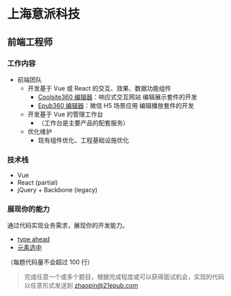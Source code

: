 # 上海意派科技

## 前端工程师

### 工作内容

- 前端团队
  - 开发基于 Vue 或 React 的交互、效果、数据功能组件
    - [Coolsite360 编辑器](http://www.coolsite360.com/)：响应式交互网站 编辑展示套件的开发
    - [Epub360 编辑器](https://www.epub360.com/)：微信 H5 场景应用 编辑播放套件的开发
  - 开发基于 Vue 的管理工作台
    - （工作台是主要产品的配套服务）
  - 优化维护
    - 现有组件优化、工程基础设施优化

### 技术栈

- Vue
- React (partial)
- jQuery + Backbone (legacy)

### 展现你的能力

通过代码实现业务需求，展现你的开发能力。

- [type ahead](./quiz/type-ahead/)
- [元素选中](./quiz/item-selection/)

（每题代码量不会超过 100 行）

> 完成任意一个或多个题目，根据完成程度或可以获得面试机会，实现的代码以任意形式发送到 zhaopin@21epub.com
